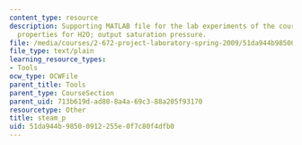 ```yaml
---
content_type: resource
description: Supporting MATLAB file for the lab experiments of the course. Saturation
  properties for H2O; output saturation pressure.
file: /media/courses/2-672-project-laboratory-spring-2009/51da944b98500912255e0f7c80f4dfb0_steam_p.m
file_type: text/plain
learning_resource_types:
- Tools
ocw_type: OCWFile
parent_title: Tools
parent_type: CourseSection
parent_uid: 713b619d-ad80-8a4a-69c3-88a205f93170
resourcetype: Other
title: steam_p
uid: 51da944b-9850-0912-255e-0f7c80f4dfb0
---
```

